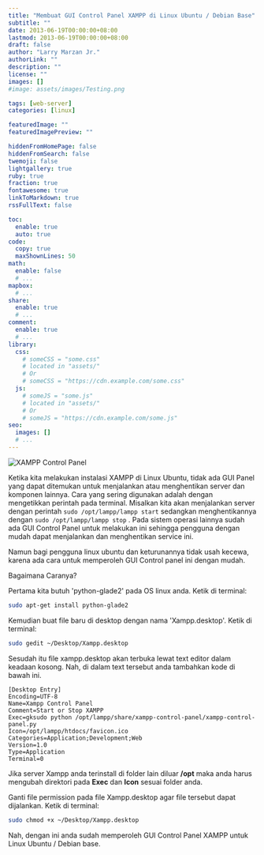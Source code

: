```yaml
---
title: "Membuat GUI Control Panel XAMPP di Linux Ubuntu / Debian Base"
subtitle: ""
date: 2013-06-19T00:00:00+08:00
lastmod: 2013-06-19T00:00:00+08:00
draft: false 
author: "Larry Marzan Jr."
authorLink: ""
description: ""
license: ""
images: []
#image: assets/images/Testing.png

tags: [web-server]
categories: [linux]

featuredImage: ""
featuredImagePreview: ""

hiddenFromHomePage: false
hiddenFromSearch: false
twemoji: false
lightgallery: true
ruby: true
fraction: true
fontawesome: true
linkToMarkdown: true
rssFullText: false

toc:
  enable: true
  auto: true
code:
  copy: true
  maxShownLines: 50
math:
  enable: false
  # ...
mapbox:
  # ...
share:
  enable: true
  # ...
comment:
  enable: true
  # ...
library:
  css:
    # someCSS = "some.css"
    # located in "assets/"
    # Or
    # someCSS = "https://cdn.example.com/some.css"
  js:
    # someJS = "some.js"
    # located in "assets/"
    # Or
    # someJS = "https://cdn.example.com/some.js"
seo:
  images: []
  # ...
---
```


![XAMPP Control Panel](http://3.bp.blogspot.com/-vfGcG58dIUM/UcEyVD0wtnI/AAAAAAAAADU/LBkpNuM0r8E/s320/xampp-control-panel-ubuntu-linux-cinnamon.jpg)

Ketika kita melakukan instalasi XAMPP di Linux Ubuntu, tidak ada GUI Panel yang dapat ditemukan untuk menjalankan atau menghentikan server dan komponen lainnya. Cara yang sering digunakan adalah dengan mengetikkan perintah pada terminal. Misalkan kita akan menjalankan server dengan perintah `sudo /opt/lampp/lampp start` sedangkan menghentikannya dengan `sudo /opt/lampp/lampp stop` .
Pada sistem operasi lainnya sudah ada GUI Control Panel untuk melakukan ini sehingga pengguna dengan mudah dapat menjalankan dan menghentikan service ini.

Namun bagi pengguna linux ubuntu dan keturunannya tidak usah kecewa, karena ada cara untuk memperoleh GUI Control panel ini dengan mudah.

Bagaimana Caranya?

Pertama kita butuh 'python-glade2' pada OS linux anda. Ketik di terminal:
```bash
sudo apt-get install python-glade2
```

Kemudian buat file baru di desktop dengan nama 'Xampp.desktop'. Ketik di terminal:
```bash
sudo gedit ~/Desktop/Xampp.desktop
```
Sesudah itu file xampp.desktop akan terbuka lewat text editor dalam keadaan kosong. Nah, di dalam text tersebut anda tambahkan kode di bawah ini.
```
[Desktop Entry]
Encoding=UTF-8
Name=Xampp Control Panel
Comment=Start or Stop XAMPP
Exec=gksudo python /opt/lampp/share/xampp-control-panel/xampp-control-panel.py
Icon=/opt/lampp/htdocs/favicon.ico
Categories=Application;Development;Web
Version=1.0
Type=Application
Terminal=0
```

Jika server Xampp anda terinstall di folder lain diluar **/opt** maka anda harus mengubah direktori pada **Exec** dan **Icon** sesuai folder anda.

Ganti file permission pada file Xampp.desktop agar file tersebut dapat dijalankan. Ketik di terminal:
```bash
sudo chmod +x ~/Desktop/Xampp.desktop
```

Nah, dengan ini anda sudah memperoleh GUI Control Panel XAMPP untuk Linux Ubuntu / Debian base.
